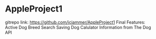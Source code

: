 # AppleProject1
gitrepo link: https://github.com/jcjammer/AppleProject1
Final Features:
Active Dog Breed Search
Saving
Dog Calulator
Information from The Dog API


